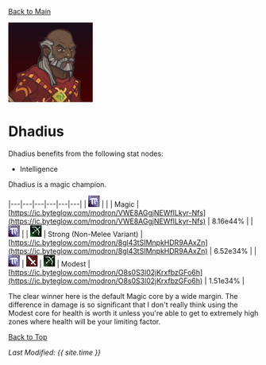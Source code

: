 [Back to Main](index.md)

![Profile Picture](images/portraits/Dhadius.png)

# Dhadius

Dhadius benefits from the following stat nodes:
* Intelligence

Dhadius is a magic champion.

|---|---|---|---|---|---|
| ![Magic Icon](images/magic.png) |   |   | Magic | [https://ic.byteglow.com/modron/VWE8AGgjNEWfILkyr-Nfs](https://ic.byteglow.com/modron/VWE8AGgjNEWfILkyr-Nfs) | 8.16e44% |
| ![Magic Icon](images/magic.png) |   | ![Ranged Icon](images/ranged.png) | Strong (Non-Melee Variant) | [https://ic.byteglow.com/modron/8gl43tSIMnpkHDR9AAxZn](https://ic.byteglow.com/modron/8gl43tSIMnpkHDR9AAxZn) | 6.52e34% |
| ![Magic Icon](images/magic.png) | ![Melee Icon](images/melee.png) | ![Ranged Icon](images/ranged.png) | Modest | [https://ic.byteglow.com/modron/O8s0S3l02jKrxfbzGFo6h](https://ic.byteglow.com/modron/O8s0S3l02jKrxfbzGFo6h) | 1.51e34% |

The clear winner here is the default Magic core by a wide margin. The difference in damage is so significant that I don't really think using the Modest core for health is worth it unless you're able to get to extremely high zones where health will be your limiting factor.

[Back to Top](#top)

*Last Modified: {{ site.time }}*